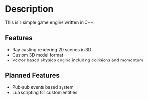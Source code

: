 # Description
This is a simple game engine written in C++.
## Features
- Ray-casting rendering 2D scenes in 3D
- Custom 3D model format
- Vector based physics engine including collisions and momentum
## Planned Features
- Pub-sub events based system
- Lua scripting for custom entities
